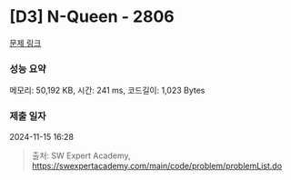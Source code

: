 # [D3] N-Queen - 2806 

[문제 링크](https://swexpertacademy.com/main/code/problem/problemDetail.do?contestProbId=AV7GKs06AU0DFAXB) 

### 성능 요약

메모리: 50,192 KB, 시간: 241 ms, 코드길이: 1,023 Bytes

### 제출 일자

2024-11-15 16:28



> 출처: SW Expert Academy, https://swexpertacademy.com/main/code/problem/problemList.do